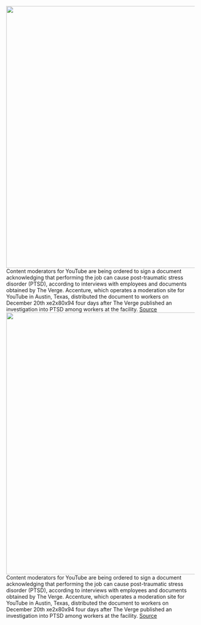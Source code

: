 <img src='https://cdn.vox-cdn.com/thumbor/99lIH86JCP1lO_pHulY0X3rUAXw=/0x0:2040x1360/1200x675/filters:focal(857x517:1183x843)/cdn.vox-cdn.com/uploads/chorus_image/image/66160650/acastro_200123_3880_Youtube_NDA_0001.0.0.jpg' width='700px' /><br/>
Content moderators for YouTube are being ordered to sign a document acknowledging that performing the job can cause post-traumatic stress disorder (PTSD), according to interviews with employees and documents obtained by The Verge. Accenture, which operates a moderation site for YouTube in Austin, Texas, distributed the document to workers on December 20th xe2x80x94 four days after The Verge published an investigation into PTSD among workers at the facility.
<a href='https://www.theverge.com/2020/1/24/21075830/youtube-moderators-ptsd-accenture-statement-lawsuits-mental-health'> Source <a/><img src='https://cdn.vox-cdn.com/thumbor/99lIH86JCP1lO_pHulY0X3rUAXw=/0x0:2040x1360/1200x675/filters:focal(857x517:1183x843)/cdn.vox-cdn.com/uploads/chorus_image/image/66160650/acastro_200123_3880_Youtube_NDA_0001.0.0.jpg' width='700px' /><br/>
Content moderators for YouTube are being ordered to sign a document acknowledging that performing the job can cause post-traumatic stress disorder (PTSD), according to interviews with employees and documents obtained by The Verge. Accenture, which operates a moderation site for YouTube in Austin, Texas, distributed the document to workers on December 20th xe2x80x94 four days after The Verge published an investigation into PTSD among workers at the facility.
<a href='https://www.theverge.com/2020/1/24/21075830/youtube-moderators-ptsd-accenture-statement-lawsuits-mental-health'> Source <a/>